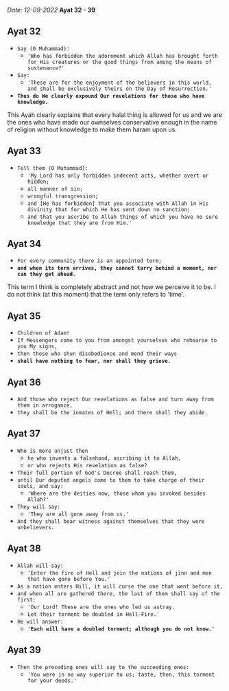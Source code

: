 *Date: 12-09-2022*
**Ayat 32 - 39**

## Ayat 32

- `Say (O Muhammad):`
  - `'Who has forbidden the adornment which Allah has brought forth for His creatures or the good things from among the means of sustenance?'`
- `Say:`
  - `'These are for the enjoyment of the believers in this world, and shall be exclusively theirs on the Day of Resurrection.'`
- **`Thus do We clearly expound Our revelations for those who have knowledge.`**

This Ayah clearly explains that every halal thing is allowed for us and we are the ones who have made our ownselves conservative enough in the name of religion without knowledge to make them haram upon us.

## Ayat 33

- `Tell them (O Muhammad):`
  - `'My Lord has only forbidden indecent acts, whether overt or hidden;`
  - `all manner of sin;`
  - `wrongful transgression;`
  - `and [He has forbidden] that you associate with Allah in His divinity that for which He has sent down no sanction;`
  - `and that you ascribe to Allah things of which you have no sure knowledge that they are from Him.'`


## Ayat 34

- `For every community there is an appointed term;`
- **`and when its term arrives, they cannot tarry behind a moment, nor can they get ahead.`**

This term I think is completely abstract and not how we perceive it to be. I do not think (at this moment) that the term only refers to 'time'.

## Ayat 35

- `Children of Adam!`
- `If Messengers come to you from amongst yourselves who rehearse to you My signs,`
- `then those who shun disobedience and mend their ways`
- **`shall have nothing to fear, nor shall they grieve.`**

## Ayat 36

- `And those who reject Our revelations as false and turn away from them in arrogance,`
- `they shall be the inmates of Hell; and there shall they abide.`

## Ayat 37

- `Who is more unjust then`
  - `he who invents a falsehood, ascribing it to Allah,`
  - `or who rejects His revelation as false?`
- `Their full portion of God's Decree shall reach them,`
- `until Our deputed angels come to them to take charge of their souls, and say:`
  - `'Where are the deities now, those whom you invoked besides Allah?'`
- `They will say:`
  - `'They are all gone away from us.'`
- `And they shall bear witness against themselves that they were unbelievers.`


## Ayat 38

- `Allah will say:`
  - `'Enter the fire of Hell and join the nations of jinn and men that have gone before You.'`
- `As a nation enters Hill, it will curse the one that went before it,`
- `and when all are gathered there, the last of them shall say of the first:`
  - `'Our Lord! These are the ones who led us astray.`
  - `Let their torment be doubled in Hell-Fire.'`
- `He will answer:`
  - **`'Each will have a doubled torment; although you do not know.'`**

## Ayat 39

- `Then the preceding ones will say to the succeeding ones:`
  - `'You were in no way superior to us; taste, then, this torment for your deeds.'`